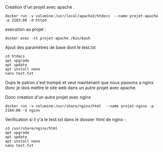 

Creation d'un projet avec apache .

```
docker run -v volumine:/usr/local/apache2/htdocs  --name projet-apache -p 2103:80 -d httpd
```
execution au projet :

```
docker exec -it projet-apache /bin/bash
```


Ajout des paramètres de base dont le test.txt 

```
cd htdocs
apt upgrade
apt update
apt install nano 
nano test.txt
```


Oups le patron s'est trompé et veut maintenant que nous passons a nginx donc je dois mettre le site web dans un autre projet avec apache.

Donc creation d'un autre projet avec nginx

```
docker run -v volumine:/usr/share/nginx/html  --name projet-nginx -p 2104:80 -d nginx
```

Verification si il y'a le test.txt dans le dossier html de nginx : 

```
cd /usr/share/nginx/html
apt upgrade
apt update
apt install nano 
nano test.txt
```